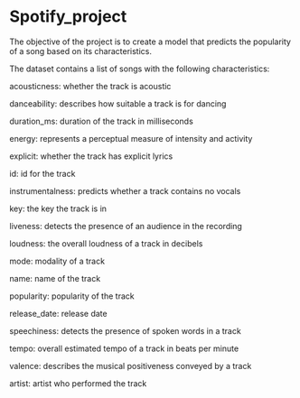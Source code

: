 # Spotify_project

The objective of the project is to create a model that predicts the popularity of a song based on its characteristics.

The dataset contains a list of songs with the following characteristics:

acousticness: whether the track is acoustic

danceability: describes how suitable a track is for dancing

duration_ms: duration of the track in milliseconds

energy: represents a perceptual measure of intensity and activity

explicit: whether the track has explicit lyrics

id: id for the track

instrumentalness: predicts whether a track contains no vocals

key: the key the track is in

liveness: detects the presence of an audience in the recording

loudness: the overall loudness of a track in decibels

mode: modality of a track

name: name of the track

popularity: popularity of the track

release_date: release date

speechiness: detects the presence of spoken words in a track

tempo: overall estimated tempo of a track in beats per minute

valence: describes the musical positiveness conveyed by a track

artist: artist who performed the track
